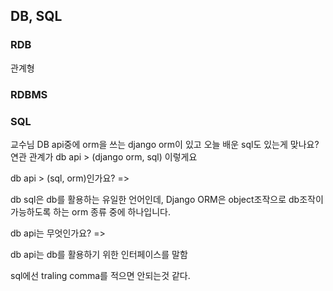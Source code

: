 ## DB, SQL

### RDB

관계형



### RDBMS



### SQL



교수님 DB api중에 orm을 쓰는 django orm이 있고 오늘 배운 sql도 있는게 맞나요? 연관 관계가 db api > (django orm, sql) 이렇게요











db api > (sql, orm)인가요? =>

db sql은 db를 활용하는 유일한 언어인데, Django ORM은 object조작으로 db조작이 가능하도록 하는 orm 종류 중에 하나입니다.



db api는 무엇인가요? =>

db api는 db를 활용하기 위한 인터페이스를 말함



sql에선 traling comma를 적으면 안되는것 같다.